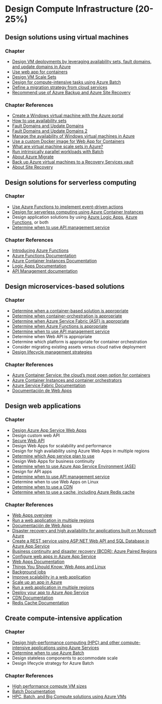 # Design Compute Infrastructure (20-25%)

## Design solutions using virtual machines

### Chapter

* [Design VM deployments by leveraging availability sets, fault domains, and update domains in Azure](https://docs.microsoft.com/en-us/azure/virtual-machines/windows/regions-and-availability)
* [Use web app for containers](https://docs.microsoft.com/en-us/azure/app-service/containers/app-service-linux-intro)
* [Design VM Scale Sets](https://docs.microsoft.com/en-us/azure/virtual-machine-scale-sets/virtual-machine-scale-sets-overview?toc=%2fazure%2fvirtual-machines%2fwindows%2ftoc.json)
* [Design for compute-intensive tasks using Azure Batch](https://docs.microsoft.com/en-us/azure/batch/batch-technical-overview)
* [Define a migration strategy from cloud services](https://docs.microsoft.com/en-us/azure/virtual-machines/windows/on-prem-to-azure)
* [Recommend use of Azure Backup and Azure Site Recovery](https://docs.microsoft.com/en-us/azure/virtual-machines/windows/backup-recovery)

### Chapter References

* [Create a Windows virtual machine with the Azure portal](https://docs.microsoft.com/en-us/azure/virtual-machines/windows/quick-create-portal)
* [How to use availability sets](https://docs.microsoft.com/en-us/azure/virtual-machines/windows/tutorial-availability-sets)
* [Fault Domains and Update Domains](https://blogs.msdn.microsoft.com/plankytronixx/2015/05/01/azure-exam-prep-fault-domains-and-update-domains/)
* [Fault Domains and Update Domains 2](https://docs.microsoft.com/en-us/azure/virtual-machines/windows/regions-and-availability)
* [Manage the availability of Windows virtual machines in Azure](https://docs.microsoft.com/en-us/azure/virtual-machines/windows/manage-availability)
* [Use a custom Docker image for Web App for Containers](https://docs.microsoft.com/en-us/azure/app-service/containers/tutorial-custom-docker-image)
* [What are virtual machine scale sets in Azure?](https://docs.microsoft.com/en-us/azure/virtual-machine-scale-sets/virtual-machine-scale-sets-overview)
* [Run intrinsically parallel workloads with Batch](https://docs.microsoft.com/en-us/azure/batch/batch-technical-overview)
* [About Azure Migrate](https://docs.microsoft.com/en-us/azure/migrate/migrate-overview)
* [Back up Azure virtual machines to a Recovery Services vault](https://docs.microsoft.com/en-us/azure/backup/backup-azure-arm-vms)
* [About Site Recovery](https://docs.microsoft.com/en-us/azure/site-recovery/site-recovery-overview)

## Design solutions for serverless computing

### Chapter

* [Use Azure Functions to implement event-driven actions](https://docs.microsoft.com/en-us/azure/azure-functions/functions-overview)
* [Design for serverless computing using Azure Container Instances](https://docs.microsoft.com/en-us/azure/container-instances/container-instances-overview)
* Design application solutions by using [Azure Logic Apps](https://docs.microsoft.com/en-us/azure/logic-apps/logic-apps-what-are-logic-apps), [Azure Functions](https://docs.microsoft.com/en-us/azure/azure-functions/functions-overview), or both
* [Determine when to use API management service](https://docs.microsoft.com/en-us/azure/api-management/api-management-key-concepts)

### Chapter References

* [Introducing Azure Functions](https://azure.microsoft.com/en-us/blog/introducing-azure-functions/)
* [Azure Functions Documentation](https://docs.microsoft.com/en-us/azure/azure-functions/)
* [Azure Container Instances Documentation](https://docs.microsoft.com/en-us/azure/container-instances/)
* [Logic Apps Documentation](https://docs.microsoft.com/en-us/azure/logic-apps/)
* [API Management documentation](https://docs.microsoft.com/en-us/azure/api-management/)

## Design microservices-based solutions

### Chapter

* [Determine when a container-based solution is appropriate](https://docs.microsoft.com/en-us/azure/container-instances/container-instances-overview)
* [Determine when container-orchestration is appropriate](https://docs.microsoft.com/en-us/azure/container-instances/container-instances-orchestrator-relationship)
* [Determine when Azure Service Fabric (ASF) is appropriate](https://docs.microsoft.com/en-us/azure/service-fabric/service-fabric-overview)
* [Determine when Azure Functions is appropriate](https://docs.microsoft.com/en-us/azure/azure-functions/functions-overview)
* [Determine when to use API management service](https://docs.microsoft.com/en-us/azure/api-management/api-management-key-concepts)
* Determine when Web API is appropriate
* Determine which platform is appropriate for container orchestration
* Consider migrating existing assets versus cloud native deployment
* [Design lifecycle management strategies](https://docs.microsoft.com/en-us/azure/service-fabric/service-fabric-reliable-services-lifecycle)

### Chapter References

* [Azure Container Service: the cloud’s most open option for containers](https://azure.microsoft.com/en-us/blog/azure-container-service-the-cloud-s-most-open-option-for-containers/)
* [Azure Container Instances and container orchestrators](https://docs.microsoft.com/en-us/azure/container-instances/container-instances-orchestrator-relationship)
* [Azure Service Fabric Documentation](https://docs.microsoft.com/en-us/azure/service-fabric/)
* [Documentación de Web Apps](https://docs.microsoft.com/es-es/azure/app-service/)

## Design web applications

### Chapter

* [Design Azure App Service Web Apps](https://docs.microsoft.com/en-us/azure/app-service/app-service-web-overview)
* Design custom web API
* [Secure Web API](https://docs.microsoft.com/en-us/azure/architecture/multitenant-identity/web-api)
* Design Web Apps for scalability and performance
* Design for high availability using Azure Web Apps in multiple regions
* [Determine which App service plan to use](https://docs.microsoft.com/en-us/azure/app-service/azure-web-sites-web-hosting-plans-in-depth-overview)
* Design Web Apps for business continuity
* [Determine when to use Azure App Service Environment (ASE)](https://docs.microsoft.com/en-us/azure/app-service/environment/intro)
* Design for API apps
* [Determine when to use API management service](https://docs.microsoft.com/en-us/azure/api-management/api-management-key-concepts)
* Determine when to use Web Apps on Linux
* [Determine when to use a CDN](https://docs.microsoft.com/en-us/azure/cdn/cdn-overview)
* [Determine when to use a cache, including Azure Redis cache](https://docs.microsoft.com/en-us/azure/redis-cache/cache-premium-tier-intro)

### Chapter References

* [Web Apps overview](https://docs.microsoft.com/en-us/azure/app-service-web/app-service-web-overview)
* [Run a web application in multiple regions](https://docs.microsoft.com/en-us/azure/architecture/reference-architectures/managed-web-app/multi-region-web-app)
* [Documentación de Web Apps](https://docs.microsoft.com/es-es/azure/app-service/)
* [Disaster recovery and high availability for applications built on Microsoft Azure](https://docs.microsoft.com/en-us/azure/architecture/resiliency/disaster-recovery-azure-applications)
* [Create a REST service using ASP.NET Web API and SQL Database in Azure App Service](https://docs.microsoft.com/en-us/azure/app-service/app-service-web-tutorial-dotnet-sqldatabase)
* [Business continuity and disaster recovery (BCDR): Azure Paired Regions](https://docs.microsoft.com/en-us/azure/best-practices-availability-paired-regions)
* [Configure web apps in Azure App Service](https://docs.microsoft.com/en-us/azure/app-service-web/web-sites-configure)
* [Web Apps Documentation](https://docs.microsoft.com/en-us/azure/app-service-web/websites-webjobs-resources)
* [Things You Should Know: Web Apps and Linux](https://blogs.msdn.microsoft.com/waws/2017/09/08/things-you-should-know-web-apps-and-linux/)
* [Background jobs](https://docs.microsoft.com/en-us/azure/architecture/best-practices/background-jobs)
* [Improve scalability in a web application](https://docs.microsoft.com/en-us/azure/architecture/reference-architectures/managed-web-app/scalable-web-app)
* [Scale up an app in Azure](https://docs.microsoft.com/en-us/azure/app-service-web/web-sites-scale)
* [Run a web application in multiple regions](https://docs.microsoft.com/en-us/azure/architecture/reference-architectures/managed-web-app/multi-region-web-app)
* [Deploy your app to Azure App Service](https://docs.microsoft.com/en-us/azure/app-service-web/web-sites-deploy)
* [CDN Documentation](https://docs.microsoft.com/en-us/azure/cdn/)
* [Redis Cache Documentation](https://docs.microsoft.com/en-us/azure/redis-cache/)

## Create compute-intensive application

### Chapter

* [Design high-performance computing (HPC) and other compute-intensive applications using Azure Services](https://docs.microsoft.com/en-us/azure/virtual-machines/windows/high-performance-computing)
* [Determine when to use Azure Batch](https://docs.microsoft.com/en-us/azure/batch/batch-technical-overview)
* Design stateless components to accommodate scale
* Design lifecycle strategy for Azure Batch

### Chapter References

* [High performance compute VM sizes](https://docs.microsoft.com/en-us/azure/virtual-machines/windows/sizes-hpc?toc=%2Fazure%2Fvirtual-machines%2Fwindows%2Ftoc.json)
* [Batch Documentation](https://docs.microsoft.com/en-us/azure/batch/)
* [HPC, Batch, and Big Compute solutions using Azure VMs](https://docs.microsoft.com/en-us/azure/virtual-machines/linux/high-performance-computing)
